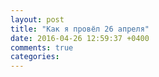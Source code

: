 ```yaml
---
layout: post
title: "Как я провёл 26 апреля"
date: 2016-04-26 12:59:37 +0400
comments: true
categories: 
---
```

